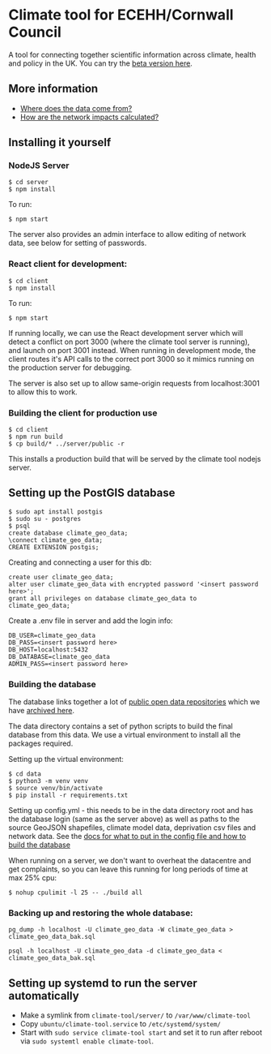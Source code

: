 # Climate tool for ECEHH/Cornwall Council

A tool for connecting together scientific information across climate,
health and policy in the UK. You can try the [beta version
here](http://climate-tool.thentrythis.org/).

## More information

* [Where does the data come from?](docs/sources.md)
* [How are the network impacts calculated?](docs/network.md)
      
## Installing it yourself

### NodeJS Server

    $ cd server
    $ npm install

To run:

    $ npm start

The server also provides an admin interface to allow editing of
network data, see below for setting of passwords.
   
### React client for development:

    $ cd client
    $ npm install

To run:
    
  	$ npm start

If running locally, we can use the React development server which will
detect a conflict on port 3000 (where the climate tool server is
running), and launch on port 3001 instead. When running in development
mode, the client routes it's API calls to the correct port 3000 so it
mimics running on the production server for debugging.

The server is also set up to allow same-origin requests from
localhost:3001 to allow this to work.

### Building the client for production use

    $ cd client
    $ npm run build
    $ cp build/* ../server/public -r

This installs a production build that will be served by the climate
tool nodejs server.
    
## Setting up the PostGIS database

    $ sudo apt install postgis
    $ sudo su - postgres
    $ psql
    create database climate_geo_data;
    \connect climate_geo_data;
    CREATE EXTENSION postgis;

Creating and connecting a user for this db:

    create user climate_geo_data;
    alter user climate_geo_data with encrypted password '<insert password here>';
    grant all privileges on database climate_geo_data to climate_geo_data;`

Create a .env file in server and add the login info:

    DB_USER=climate_geo_data
    DB_PASS=<insert password here>
    DB_HOST=localhost:5432
    DB_DATABASE=climate_geo_data
    ADMIN_PASS=<insert password here>

### Building the database

The database links together a lot of [public open data repositories](https://docs.google.com/spreadsheets/d/15-o9i60fOi0MoV2siL9rCrqPTOReYOt4TiaoGsuA5SA/edit?ouid=102175944541338588070&usp=sheets_home&ths=true)
which we have [archived here](https://static.thentrythis.org/data/climate-data/).
    
The data directory contains a set of python scripts to build the final
database from this data. We use a virtual environment to install all
the packages required.

Setting up the virtual environment:
   
    $ cd data
    $ python3 -m venv venv
    $ source venv/bin/activate
    $ pip install -r requirements.txt

Setting up config.yml - this needs to be in the data directory root
and has the database login (same as the server above) as well as paths
to the source GeoJSON shapefiles, climate model data, deprivation csv
files and network data. See the [docs for what to put in the config
file and how to build the database](docs/sources.md)
    
When running on a server, we don't want to overheat the datacentre and
get complaints, so you can leave this running for long periods of time
at max 25% cpu:
    
    $ nohup cpulimit -l 25 -- ./build all 
        
### Backing up and restoring the whole database:

    pg_dump -h localhost -U climate_geo_data -W climate_geo_data > climate_geo_data_bak.sql

    psql -h localhost -U climate_geo_data -d climate_geo_data <  climate_geo_data_bak.sql

## Setting up systemd to run the server automatically

* Make a symlink from `climate-tool/server/` to `/var/www/climate-tool`
* Copy `ubuntu/climate-tool.service` to `/etc/systemd/system/`
* Start with `sudo service climate-tool start` and set it to run after reboot via `sudo systemtl enable climate-tool`.


